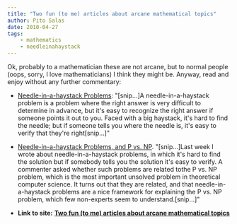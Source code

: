 ```yaml
---
title: "Two fun (to me) articles about arcane mathematical topics"
author: Pito Salas
date: 2010-04-27
tags:
    - mathematics
    - needleinahaystack
---
```




Ok, probably to a mathematician these are not arcane, but to normal people
(oops, sorry, I love mathematicians) I think they might be. Anyway, read and
enjoy without any further commentary:

  * [Needle-in-a-haystack Problems](<http://freedom-to-tinker.com/blog/felten/needle-haystack-problems>): "[snip…]A needle-in-a-haystack problem is a problem where the right answer is very difficult to determine in advance, but it's easy to recognize the right answer if someone points it out to you. Faced with a big haystack, it's hard to find the needle; but if someone tells you where the needle is, it's easy to verify that they're right[snip…]"

  * [Needle-in-a-haystack Problems, and P vs. NP](<http://freedom-to-tinker.com/blog/felten/needle-haystack-problems-and-p-vs-np>). "[snip…]Last week I wrote about needle-in-a-haystack problems, in which it's hard to find the solution but if somebody tells you the solution it's easy to verify. A commenter asked whether such problems are related tothe P vs. NP problem, which is the most important unsolved problem in theoretical computer science. It turns out that they are related, and that needle-in-a-haystack problems are a nice framework for explaining the P vs. NP problem, which few non-experts seem to understand.[snip…]"


* **Link to site:** **[Two fun (to me) articles about arcane mathematical topics](None)**
